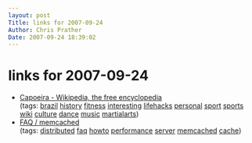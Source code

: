 ```yaml
---
layout: post
Title: links for 2007-09-24  
Author: Chris Prather
Date: 2007-09-24 18:39:02
---
```


# links for 2007-09-24
<ul class="delicious">
	<li>
		<div class="delicious-link"><a href="http://en.wikipedia.org/wiki/Capoeira">Capoeira - Wikipedia, the free encyclopedia</a></div>
		<div class="delicious-tags">(tags: <a href="http://del.icio.us/perigrin/brazil">brazil</a> <a href="http://del.icio.us/perigrin/history">history</a> <a href="http://del.icio.us/perigrin/fitness">fitness</a> <a href="http://del.icio.us/perigrin/interesting">interesting</a> <a href="http://del.icio.us/perigrin/lifehacks">lifehacks</a> <a href="http://del.icio.us/perigrin/personal">personal</a> <a href="http://del.icio.us/perigrin/sport">sport</a> <a href="http://del.icio.us/perigrin/sports">sports</a> <a href="http://del.icio.us/perigrin/wiki">wiki</a> <a href="http://del.icio.us/perigrin/culture">culture</a> <a href="http://del.icio.us/perigrin/dance">dance</a> <a href="http://del.icio.us/perigrin/music">music</a> <a href="http://del.icio.us/perigrin/martialarts">martialarts</a>)</div>
	</li>
	<li>
		<div class="delicious-link"><a href="http://www.socialtext.net/memcached/index.cgi?faq">FAQ / memcached</a></div>
		<div class="delicious-tags">(tags: <a href="http://del.icio.us/perigrin/distributed">distributed</a> <a href="http://del.icio.us/perigrin/faq">faq</a> <a href="http://del.icio.us/perigrin/howto">howto</a> <a href="http://del.icio.us/perigrin/performance">performance</a> <a href="http://del.icio.us/perigrin/server">server</a> <a href="http://del.icio.us/perigrin/memcached">memcached</a> <a href="http://del.icio.us/perigrin/cache">cache</a>)</div>
	</li>
</ul>

